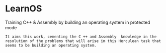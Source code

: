 # LearnOS
Training C++ & Assembly by building an operating system in protected mode

    It aims this work, cementing the C ++ and Assembly  knowledge in the resolution of the problems that will arise in this Herculean task that seems to be building an operating system.
